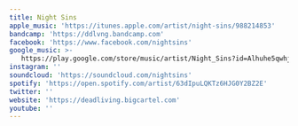 ```yaml
---
title: Night Sins
apple_music: 'https://itunes.apple.com/artist/night-sins/988214853'
bandcamp: 'https://ddlvng.bandcamp.com'
facebook: 'https://www.facebook.com/nightsins'
google_music: >-
   https://play.google.com/store/music/artist/Night_Sins?id=Alhuhe5qwhjlfxsfsgx3hakesky
instagram: ''
soundcloud: 'https://soundcloud.com/nightsins'
spotify: 'https://open.spotify.com/artist/63dIpuLQKTz6HJG0Y2BZ2E'
twitter: ''
website: 'https://deadliving.bigcartel.com'
youtube: ''
---
```

